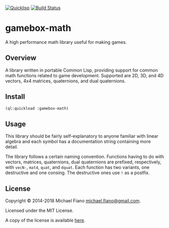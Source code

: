 [![Quicklisp](http://quickdocs.org/badge/gamebox-math.svg)](http://quickdocs.org/gamebox-math/)
[![Build Status](https://travis-ci.org/mfiano/gamebox-math.svg?branch=master)](https://travis-ci.org/mfiano/gamebox-math)

# gamebox-math

A high performance math library useful for making games.

## Overview

A library written in portable Common Lisp, providing support for common math
functions related to game development. Supported are 2D, 3D, and 4D vectors, 4x4
matrices, quaternions, and dual quaternions.

## Install

``` lisp
(ql:quickload :gamebox-math)
```

## Usage

This library should be fairly self-explanatory to anyone familiar with linear
algebra and each symbol has a documentation string containing more detail.

The library follows a certain naming convention. Functions having to do with
vectors, matrices, quaternions, dual quaternions are prefixed, respectively,
with `vecN-`, `mat4`, `quat`, and `dquat`. Each function has two variants, one
destructive and one consing. The destructive ones use `!` as a postfix.

## License

Copyright © 2014-2018 Michael Fiano <michael.fiano@gmail.com>.

Licensed under the MIT License.

A copy of the license is available [here](LICENSE).
